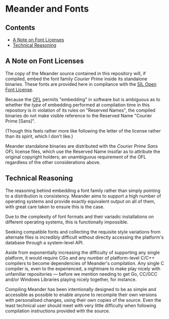 # Meander and Fonts

## Contents
<!-- MarkdownTOC autolink=true -->

- [A Note on Font Licenses](#a-note-on-font-licenses)
- [Technical Reasoning](#technical-reasoning)

<!-- /MarkdownTOC -->

## A Note on Font Licenses

[ofl_link]: https://scripts.sil.org/cms/scripts/page.php?site_id=nrsi&id=OFL

The copy of the Meander source contained in this repository will, if compiled, embed the font family *Courier Prime* inside its standalone binaries.  These fonts are provided here in compliance with the [SIL Open Font License][ofl_link].

Because the [OFL][ofl_link] permits "embedding" in software but is ambiguous as to whether the *type* of embedding performed at compilation time in this repository is in violation of its rules on "Reserved Names", the compiled binaries do not make visible reference to the Reserved Name "Courier Prime [Sans]".

(Though this feels rather more like following the letter of the license rather than its spirit, which I don't like.)

Meander standalone binaries are distributed with the *Courier Prime Sans* OFL license files, which use the Reserved Name insofar as to attribute the original copyright holders; an unambiguous requirement of the OFL regardless of the other considerations above.

## Technical Reasoning

The reasoning behind embedding a font family rather than simply pointing to a distribution is consistency.  Meander aims to support a high number of operating systems and provide exactly equivalent output on all of them, with great care taken to ensure this is the case.

Due to the complexity of font formats and their variadic installations on different operating systems, this is functionally impossible.

Seeking compatible fonts and collecting the requisite style variations from alternate files is incredibly difficult without directly accessing the platform's database through a system-level API.

Aside from exponentially increasing the difficulty of supporting any single platform, it would require CGo and any number of platform-level C/C++ compilers to become dependencies of Meander's compilation.  Any single C compiler is, even to the experienced, a nightmare to make play nicely with unfamiliar repositories — before we mention needing to get Go, CC/GCC and/or Windows Libraries playing nicely together, for instance.

Compiling Meander has been intentionally designed to be as simple and accessible as possible to enable anyone to recompile their own versions with personalised changes, using their own copies of the source.  Even the least technical user should meet with very little difficulty when following compilation instructions provided with the source.